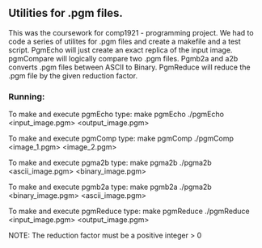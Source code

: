 ## Utilities for .pgm files.

This was the coursework for comp1921 - programming project. We had to code a series of utilites for .pgm files and create a makefile and a test script.
PgmEcho will just create an exact replica of the input image. pgmCompare will logically compare two .pgm files. Pgmb2a and a2b converts .pgm files between ASCII to Binary. PgmReduce will reduce the .pgm file by the given reduction factor.

### Running:

To make and execute pgmEcho type:
	make pgmEcho
	./pgmEcho <input_image.pgm> <output_image.pgm>


To make and execute pgmComp type:
	make pgmComp
	./pgmComp <image_1.pgm> <image_2.pgm>


To make and execute pgma2b type:
	make pgma2b
	./pgma2b <ascii_image.pgm> <binary_image.pgm>


To make and execute pgmb2a type:
	make pgmb2a
	./pgma2b <binary_image.pgm> <ascii_image.pgm>
	

To make and execute pgmReduce type:
	make pgmReduce
	./pgmReduce <input_image.pgm> <reduction factor> <output_image.pgm>

NOTE: The reduction factor must be a positive integer > 0

